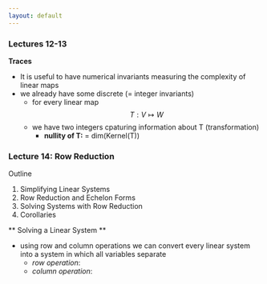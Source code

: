 ```yaml
---
layout: default
---
```

<script type="text/javascript" async
  src="https://cdn.mathjax.org/mathjax/latest/MathJax.js?config=TeX-MML-AM_CHTML">
</script>

### Lectures 12-13

**Traces**
* It is useful to have numerical invariants measuring the complexity of linear maps 
* we already have some discrete (= integer invariants) 
    - for every linear map $$T: V \mapsto W$$
    - we have two integers cpaturing information about T (transformation)
        + **nullity of T:** = dim(Kernel(T))

### Lecture 14: Row Reduction

Outline
1. Simplifying Linear Systems
2. Row Reduction and Echelon Forms
3. Solving Systems with Row Reduction
4. Corollaries

** Solving a Linear System **
*  using row and column operations we can convert every linear system into a system in which all variables separate
    -  _row operation_: 
    -  _column operation_:
